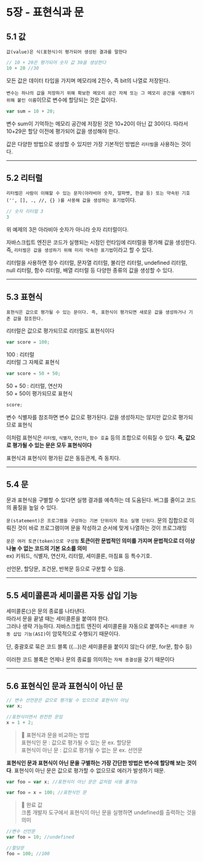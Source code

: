 # 5장 - 표현식과 문
## 5.1 값
`값(value)은 식(표현식)이 평가되어 생성된 결과를 말한다`

```javascript
// 10 + 20은 평가되어 숫자 값 30을 생성한다
10 + 20 //30
```
모든 값은 데이터 타입을 가지며 메모리에 2진수, 즉 bit의 나열로 저장된다.

`변수는 하나의 값을 저장하기 위해 확보한 메모리 공간 자체 또는 그 메모리 공간을 식별하기 위해 붙인 이름`이므로 변수에 할당되는 것은 값이다.

```javascript
var sum = 10 + 20;
```
변수 sum이 기억하는 메모리 공간에 저장된 것은 10+20이 아닌 값 30이다. 따라서 10+29은 할당 이전에 평가되어 값을 생성해야 한다.

값은 다양한 방법으로 생성할 수 있지만 가장 기본적인 방법은 `리터럴`을 사용하는 것이다.

---
## 5.2 리터럴
`리터럴은 사람이 이해할 수 있는 문자(아라비아 숫자, 알파벳, 한글 등) 또는 약속된 기호('', [], ., //, {} )를 사용해 값을 생성하는 표기법`이다.

```javascript
// 숫자 리터럴 3
3
```
위 예제의 3은 아라비아 숫자가 아니라 숫자 리터럴이다.

자바스크립트 엔진은 코드가 실행되는 시점인 런타임에 리터럴을 평가해 값을 생성한다. 즉, `리터럴은 값을 생성하기 위해 미리 약속한 표기법`이라고 할 수 있다.

리터럴을 사용하면 정수 리터럴, 문자열 리터럴, 불리언 리터럴, undefined 리터럴, null 리터럴, 함수 리터럴, 배열 리터럴 등 다양한 종류의 값을 생성할 수 있다.

---
## 5.3 표현식
`표현식은 값으로 평가될 수 있는 문이다. 즉, 표현식이 평가되면 새로운 값을 생성하거나 기존 값을 참조한다.`

리터럴은 값으로 평가되므로 리터럴도 표현식이다

```javascript
var score = 100;
```
100 : 리터럴 <br>
리터럴 그 자체로 표현식

```javascript
var score = 50 + 50;
```
50 + 50 : 리터럴, 연산자 <br>
50 + 50이 평가되므로 표현식

```javascript
score;
```
변수 식별자를 참조하면 변수 값으로 평가된다. 값을 생성하지는 않지만 값으로 평가되므로 표현식

이처럼 표현식은 `리터럴`, `식별자`, `연산자`, `함수 호출` 등의 조합으로 이뤄질 수 있다. **즉, 값으로 평가될 수 있는 문은 모두 표현식이다**

표현식과 표현식이 평가된 값은 동등관계, 즉 동치다.

---
## 5.4 문
문과 표현식을 구별할 수 있다면 실행 결과를 예측하는 데 도움된다. 버그를 줄이고 코드의 품질을 높일 수 있다.

`문(statement)은 프로그램을 구성하는 기본 단위이자 최소 실행 단위다`. 문의 집합으로 이뤄진 것이 바로 프로그램이며 문을 작성하고 순서에 맞게 나열하는 것이 프로그래밍

`문은 여러 토큰(token)으로 구성됨` **토큰이란 문법적인 의미를 가지며 문법적으로 더 이상 나눌 수 없는 코드의 기본 요소를 의미**<br> ex)  키워드, 식별자, 연산자, 리터럴, 세미콜론, 마침표 등 특수기호.

선언문, 할당문, 조건문, 반복문 등으로 구분할 수 있음.

---
## 5.5 세미콜론과 세미콜론 자동 삽입 기능
세미콜론(;)은 문의 종료를 나타낸다. <br>
따라서 문을 끝낼 때는 세미콜론을 붙여야 한다.<br>
그러나 생략 가능하다. 자바스크립트 엔진이 세미콜론을 자동으로 붙여주는 `세미콜론 자동 삽입 기능(ASI)`이 암묵적으로 수행되기 때문이다.

단, 중괄호로 묶은 코드 블록 ({...})은 세미콜론을 붙이지 않는다 (if문, for문, 함수 등)

이러한 코드 블록은 언제나 문의 종료를 의미하는 `자체 종결성`을 갖기 때문이다

---
## 5.6 표현식인 문과 표현식이 아닌 문
```javascript
// 변수 선언문은 값으로 평가될 수 있으므로 표현식이 아님
var x;

//표현식이면서 완전한 문임
x = 1 + 2;
```
>📌 표현식과 문을 비교하는 방법<br>
표현식인 문 : 값으로 평가될 수 있는 문 ex. 할당문<br>
표현식이 아닌 문 : 값으로 평가될 수 없는 문 ex. 선언문<br>

**표현식인 문과 표현식이 아닌 문을 구별하는 가장 간단한 방법은 변수에 할당해 보는 것이다**. 표현식이 아닌 문은 값으로 평가할 수 없으므로 에러가 발생하기 때문.

```javascript
var foo = var x; //표현식이 아닌 문은 값처럼 사용 불가능

var foo = x = 100; //표현식인 문
```

>📌 완료 값<br>
크롬 개발자 도구에서 표현식이 아닌 문을 실행하면 undefined를 출력하는 것을 의미

```javascript
//변수 선언문
var foo = 10; //undefined

//할당문
foo = 100; //100
```